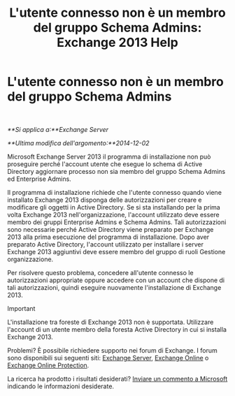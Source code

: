 ﻿---
title: "L'utente connesso non è un membro del gruppo Schema Admins: Exchange 2013 Help"
TOCTitle: L'utente connesso non è un membro del gruppo Schema Admins
ms:assetid: a4a3f293-afb9-4c00-aa07-c438238b6a98
ms:mtpsurl: https://technet.microsoft.com/it-it/library/ms.exch.setupreadiness.schemaupdaterequired(v=EXCHG.150)
ms:contentKeyID: 50481360
ms.date: 05/22/2018
mtps_version: v=EXCHG.150
ms.translationtype: MT
---

# L'utente connesso non è un membro del gruppo Schema Admins

 

_**Si applica a:**Exchange Server_

_**Ultima modifica dell'argomento:**2014-12-02_

Microsoft Exchange Server 2013 il programma di installazione non può proseguire perché l'account utente che esegue lo schema di Active Directory aggiornare processo non sia membro del gruppo Schema Admins ed Enterprise Admins.

Il programma di installazione richiede che l'utente connesso quando viene installato Exchange 2013 disponga delle autorizzazioni per creare e modificare gli oggetti in Active Directory. Se si sta installando per la prima volta Exchange 2013 nell'organizzazione, l'account utilizzato deve essere membro dei gruppi Enterprise Admins e Schema Admins. Tali autorizzazioni sono necessarie perché Active Directory viene preparato per Exchange 2013 alla prima esecuzione del programma di installazione. Dopo aver preparato Active Directory, l'account utilizzato per installare i server Exchange 2013 aggiuntivi deve essere membro del gruppo di ruoli Gestione organizzazione.

Per risolvere questo problema, concedere all'utente connesso le autorizzazioni appropriate oppure accedere con un account che dispone di tali autorizzazioni, quindi eseguire nuovamente l'installazione di Exchange 2013.


> [!IMPORTANT]
> L'installazione tra foreste di Exchange 2013 non è supportata. Utilizzare l'account di un utente membro della foresta Active Directory in cui si installa Exchange 2013.



Problemi? È possibile richiedere supporto nei forum di Exchange. I forum sono disponibili sui seguenti siti: [Exchange Server](https://go.microsoft.com/fwlink/p/?linkid=60612), [Exchange Online](https://go.microsoft.com/fwlink/p/?linkid=267542) o [Exchange Online Protection](https://go.microsoft.com/fwlink/p/?linkid=285351).

La ricerca ha prodotto i risultati desiderati? [Inviare un commento a Microsoft](mailto:exsetuphelpfeedback@microsoft.com?subject=exchange%202013%20setup%20help%20feedback) indicando le informazioni desiderate.

